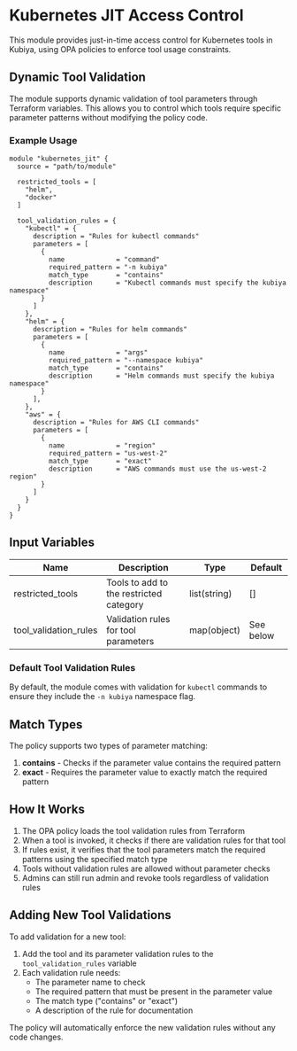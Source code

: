# Kubernetes JIT Access Control

This module provides just-in-time access control for Kubernetes tools in Kubiya, using OPA policies to enforce tool usage constraints.

## Dynamic Tool Validation

The module supports dynamic validation of tool parameters through Terraform variables. This allows you to control which tools require specific parameter patterns without modifying the policy code.

### Example Usage

```hcl
module "kubernetes_jit" {
  source = "path/to/module"
  
  restricted_tools = [
    "helm",
    "docker"
  ]
  
  tool_validation_rules = {
    "kubectl" = {
      description = "Rules for kubectl commands"
      parameters = [
        {
          name             = "command"
          required_pattern = "-n kubiya"
          match_type       = "contains"
          description      = "Kubectl commands must specify the kubiya namespace"
        }
      ]
    },
    "helm" = {
      description = "Rules for helm commands"
      parameters = [
        {
          name             = "args"
          required_pattern = "--namespace kubiya"
          match_type       = "contains"
          description      = "Helm commands must specify the kubiya namespace"
        }
      ],
    },
    "aws" = {
      description = "Rules for AWS CLI commands"
      parameters = [
        {
          name             = "region"
          required_pattern = "us-west-2"
          match_type       = "exact"
          description      = "AWS commands must use the us-west-2 region"
        }
      ]
    }
  }
}
```

## Input Variables

| Name | Description | Type | Default |
|------|-------------|------|---------|
| restricted_tools | Tools to add to the restricted category | list(string) | [] |
| tool_validation_rules | Validation rules for tool parameters | map(object) | See below |

### Default Tool Validation Rules

By default, the module comes with validation for `kubectl` commands to ensure they include the `-n kubiya` namespace flag.

## Match Types

The policy supports two types of parameter matching:

1. **contains** - Checks if the parameter value contains the required pattern
2. **exact** - Requires the parameter value to exactly match the required pattern

## How It Works

1. The OPA policy loads the tool validation rules from Terraform
2. When a tool is invoked, it checks if there are validation rules for that tool
3. If rules exist, it verifies that the tool parameters match the required patterns using the specified match type
4. Tools without validation rules are allowed without parameter checks
5. Admins can still run admin and revoke tools regardless of validation rules

## Adding New Tool Validations

To add validation for a new tool:

1. Add the tool and its parameter validation rules to the `tool_validation_rules` variable
2. Each validation rule needs:
   - The parameter name to check
   - The required pattern that must be present in the parameter value
   - The match type ("contains" or "exact")
   - A description of the rule for documentation

The policy will automatically enforce the new validation rules without any code changes. 